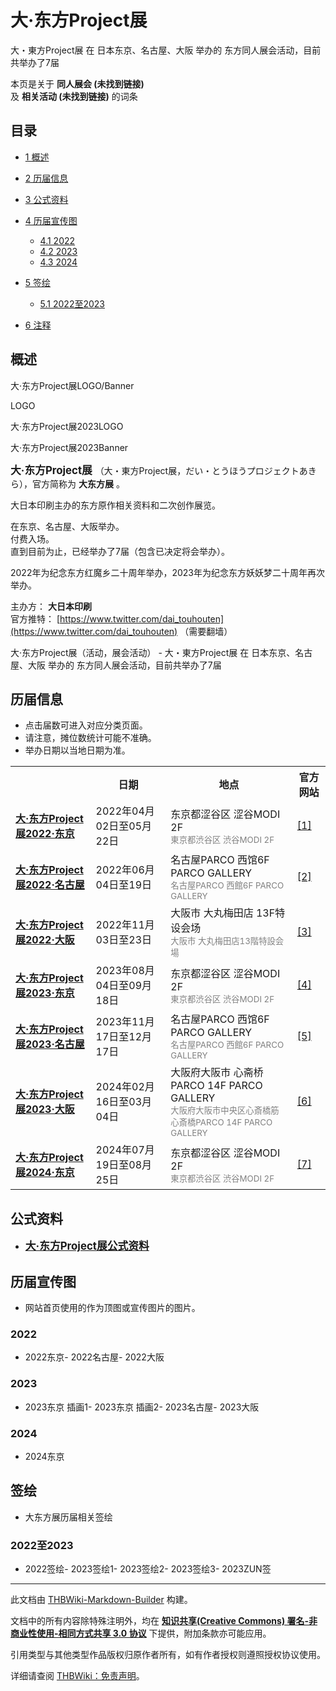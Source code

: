 # 大·东方Project展

<!-- source html: G:\repos\THBWiki-Markdown-Builder\THBWikiMarkdown\Temp\main\6\6c\ns0%3A%E5%A4%A7%C2%B7%E4%B8%9C%E6%96%B9Project%E5%B1%95.html -->

大・東方Project展 在 日本东京、名古屋、大阪 举办的  东方同人展会活动，目前共举办了7届

本页是关于 **同人展会 (未找到链接)**   
及 **相关活动 (未找到链接)** 的词条
## 目录

- [1 概述](#概述)
- [2 历届信息](#历届信息)
- [3 公式资料](#公式资料)
- [4 历届宣传图](#历届宣传图)

  - [4.1 2022](#2022)
  - [4.2 2023](#2023)
  - [4.3 2024](#2024)



- [5 签绘](#签绘)

  - [5.1 2022至2023](#2022至2023)



- [6 注释](#注释)




## 概述



  
大·东方Project展LOGO/Banner
  


[](./文件-大・东方Project展LOGO.jpg.md)

LOGO


[](./文件-大·东方Project展2023LOGO.jpg.md)
大·东方Project展2023LOGO


[](./文件-大·东方Project展2023Banner.jpg.md)
大·东方Project展2023Banner




  
<big> **大·东方Project展** </big>（大・東方Project展，だい・とうほうプロジェクトあきら），官方简称为 **大东方展** 。  
  
  
  
  
大日本印刷主办的东方原作相关资料和二次创作展览。  
  
在东京、名古屋、大阪举办。  
付费入场。  
直到目前为止，已经举办了7届（包含已决定将会举办）。  
  
2022年为纪念东方红魔乡二十周年举办，2023年为纪念东方妖妖梦二十周年再次举办。  
  
  
  
  
主办方： **大日本印刷**   
官方推特： [https://www.twitter.com/dai_touhouten](https://www.twitter.com/dai_touhouten) （需要翻墙）  
  
大·东方Project展（活动，展会活动） - 大・東方Project展 在 日本东京、名古屋、大阪 举办的  东方同人展会活动，目前共举办了7届
## 历届信息
- 点击届数可进入对应分类页面。
- 请注意，摊位数统计可能不准确。
- 举办日期以当地日期为准。


<table>
<tbody><tr><th> </th><th>日期</th><th>地点</th><th>官方网站</th></tr>
<tr><td id="1"><b><a href="/展会作品列表?e=%E5%A4%A7%C2%B7%E4%B8%9C%E6%96%B9Project%E5%B1%95%231">大·东方Project展2022·东京</a></b></td><td id="ev-1">2022年04月02日至05月22日</td><td>东京都涩谷区 涩谷MODI 2F<br><small><span style="color:grey;">東京都渋谷区 渋谷MODI 2F</span></small></td><td><a rel="nofollow" class="external autonumber" href="https://tokyoanimecenter.jp/event/dai_touhouten/">[1]</a></td></tr>
<tr><td id="2"><b><a href="/展会作品列表?e=%E5%A4%A7%C2%B7%E4%B8%9C%E6%96%B9Project%E5%B1%95%232">大·东方Project展2022·名古屋</a></b></td><td id="ev-2">2022年06月04日至19日</td><td>名古屋PARCO 西馆6F PARCO GALLERY<br><small><span style="color:grey;">名古屋PARCO 西館6F PARCO GALLERY</span></small></td><td><a rel="nofollow" class="external autonumber" href="https://tokyoanimecenter.jp/event/dai_touhouten_tours/">[2]</a></td></tr>
<tr><td id="3"><b><a href="/展会作品列表?e=%E5%A4%A7%C2%B7%E4%B8%9C%E6%96%B9Project%E5%B1%95%233">大·东方Project展2022·大阪</a></b></td><td id="ev-3">2022年11月03日至23日</td><td>大阪市 大丸梅田店 13F特设会场<br><small><span style="color:grey;">大阪市 大丸梅田店13階特設会場</span></small></td><td><a rel="nofollow" class="external autonumber" href="https://tokyoanimecenter.jp/event/dai_touhouten_tours_osaka/">[3]</a></td></tr>
<tr><td id="4"><b><a href="/展会作品列表?e=%E5%A4%A7%C2%B7%E4%B8%9C%E6%96%B9Project%E5%B1%95%234">大·东方Project展2023·东京</a></b></td><td id="ev-4">2023年08月04日至09月18日</td><td>东京都涩谷区 涩谷MODI 2F<br><small><span style="color:grey;">東京都渋谷区 渋谷MODI 2F</span></small></td><td><a rel="nofollow" class="external autonumber" href="https://tokyoanimecenter.jp/event/dai_touhouten2023/">[4]</a></td></tr>
<tr><td id="5"><b><a href="/展会作品列表?e=%E5%A4%A7%C2%B7%E4%B8%9C%E6%96%B9Project%E5%B1%95%235">大·东方Project展2023·名古屋</a></b></td><td id="ev-5">2023年11月17日至12月17日</td><td>名古屋PARCO 西馆6F PARCO GALLERY<br><small><span style="color:grey;">名古屋PARCO 西館6F PARCO GALLERY</span></small></td><td><a rel="nofollow" class="external autonumber" href="https://tokyoanimecenter.jp/event/dai_touhouten2023_nagoya/">[5]</a></td></tr>
<tr><td id="6"><b><a href="/展会作品列表?e=%E5%A4%A7%C2%B7%E4%B8%9C%E6%96%B9Project%E5%B1%95%236">大·东方Project展2023·大阪</a></b></td><td id="ev-6">2024年02月16日至03月04日</td><td>大阪府大阪市 心斋桥PARCO  14F PARCO GALLERY<br><small><span style="color:grey;">大阪府大阪市中央区心斎橋筋 心斎橋PARCO  14F PARCO GALLERY</span></small></td><td><a rel="nofollow" class="external autonumber" href="https://tokyoanimecenter.jp/event/dai_touhouten2023_osaka/">[6]</a></td></tr>
<tr><td id="7"><b><a href="/展会作品列表?e=%E5%A4%A7%C2%B7%E4%B8%9C%E6%96%B9Project%E5%B1%95%237">大·东方Project展2024·东京</a></b></td><td id="ev-7">2024年07月19日至08月25日</td><td>东京都涩谷区 涩谷MODI 2F<br><small><span style="color:grey;">東京都渋谷区 渋谷MODI 2F</span></small></td><td><a rel="nofollow" class="external autonumber" href="https://tokyoanimecenter.jp/event/dai_touhouten2024/">[7]</a></td></tr>
</tbody></table>


## 公式资料
- <big> **[大·东方Project展公式资料](./大·东方Project展公式资料.md)** </big>

## 历届宣传图
- 网站首页使用的作为顶图或宣传图片的图片。

### 2022
- [](./文件-大·东方Project展1插画1.jpg.md)2022东京- [](./文件-大·东方Project展2插画1.jpg.md)2022名古屋- [](./文件-大·东方Project展3插画1.jpg.md)2022大阪

### 2023
- [](./文件-大·东方Project展4插画1.jpg.md)2023东京 插画1- [](./文件-大·东方Project展4插画2.jpg.md)2023东京 插画2- [](./文件-大·东方Project展5插画1.jpg.md)2023名古屋- [](./文件-大·东方Project展6插画1.jpg.md)2023大阪

### 2024
- [](./文件-大·东方Project展7插画1.jpg.md)2024东京

## 签绘
- 大东方展历届相关签绘

### 2022至2023
- [](./文件-大·东方Project展2022_签绘.jpg.md)2022签绘- [](./文件-大·东方Project展2023_签绘1.jpg.md)2023签绘1- [](./文件-大·东方Project展2023_签绘2.jpg.md)2023签绘2- [](./文件-大·东方Project展2023_签绘3.jpg.md)2023签绘3- [](./文件-大·东方Project展2023_ZUN签.jpg.md)2023ZUN签


  
  

  

  
  






---

此文档由 [THBWiki-Markdown-Builder](https://github.com/Delsin-Yu/THBWiki-Markdown-Builder) 构建。

文档中的所有内容除特殊注明外，均在 [**知识共享(Creative Commons) 署名-非商业性使用-相同方式共享 3.0 协议**](https://creativecommons.org/licenses/by-sa/3.0/deed.zh-hans) 下提供，附加条款亦可能应用。

引用类型与其他类型作品版权归原作者所有，如有作者授权则遵照授权协议使用。

详细请查阅 [THBWiki：免责声明](https://thbwiki.cc/THBWiki:%E5%85%8D%E8%B4%A3%E5%A3%B0%E6%98%8E)。

